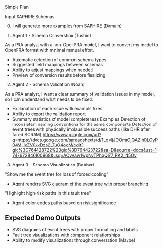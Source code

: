 
Simple Plan

Input SAPHIRE Schemas

0) I will generate more examples from SAPHIRE (Domain)

1) Agent 1 - Schema Converstion (Tushin)

As a PRA analyst with a non-OpenPRA model, I want to convert my model to OpenPRA format with minimal manual effort.
- Automatic detection of common schema types
- Suggested field mappings between schemas
- Ability to adjust mappings when needed
- Preview of conversion results before finalizing

2) Agent 2 - Schema Validation (Noah)

As a PRA analyst, I want a clear summary of validation issues in my model, so I can understand what needs to be fixed.
- Explanation of each issue with example fixes
- Ability to export the validation report
- Summary statistics of model completeness
Examples
Detection of inconsistent naming conventions for the same components
Detection of event trees with physically implausible success paths (like DHR after failed SCRAM)
https://www.google.com/url?q=https://docs.google.com/spreadsheets/d/1LoMjJOOmrOjQAZlhDLOyP94MHxZV0xxDzs2LTuO4ooM/edit?gid%3D764428722%23gid%3D764428722&sa=D&source=docs&ust=1742672846100968&usg=AOvVaw1wpNvTPhqQI77_RK2_N5Ov 

3) Agent 3 - Schema Visualization (Bobber)
   
"Show me the event tree for loss of forced cooling"
   - Agent renders SVG diagram of the event tree with proper branching
   
"Highlight high-risk paths in this fault tree"
   - Agent color-codes paths based on risk significance

## Expected Demo Outputs
- SVG diagrams of event trees with proper formatting and labels
- Fault tree visualizations with component relationships
- Ability to modify visualizations through conversation (Maybe)





